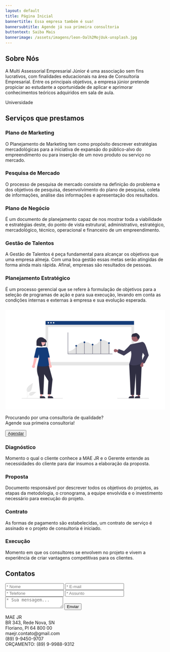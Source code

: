 ```yaml
---
layout: default
title: Página Inicial
bannertitle: Essa empresa também é sua!
bannersubtitle: Agende já sua primeira consultoria
buttontext: Saiba Mais
bannerimage: /assets/imagens/leon-Oalh2MojUuk-unsplash.jpg
---
```

<section class="bloco" id="Sobre Nós"><h2>Sobre Nós</h2><p>A Multi Assessorial Empresarial Júnior é uma associação sem fins lucrativos, com finalidades educacionais na área de Consultoria Empresarial. Entre os principais objetivos, a empresa júnior pretende propiciar ao estudante a oportunidade de aplicar e aprimorar conhecimentos teóricos adquiridos em sala de aula.</p><p>Universidade</p><i class="fas fa-university"></i></section>

## Serviços que prestamos

<section class="nuvem" id="serviços"> <div class="grid"> <div class="item"> <div class="cabecalho"> <i class="fas fa-users"></i> <h3>Plano de Marketing</h3> </div> <p>O Planejamento de Marketing tem como propósito descrever estratégias mercadológicas para a iniciativa de expansão do público-alvo do empreendimento ou para inserção de um novo produto ou serviço no mercado.</p> </div> <div class="item"> <div class="cabecalho"> <i class="fas fa-search"></i> <h3>Pesquisa de Mercado</h3> </div> <p>O processo de pesquisa de mercado consiste na definição do problema e dos objetivos de pesquisa, desenvolvimento do plano de pesquisa, coleta de informações, análise das informações e apresentação dos resultados.</p> </div> <div class="item"> <div class="cabecalho"> <i class="fas fa-clipboard-list"></i> <h3>Plano de Negócio</h3> </div> <p>É um documento de planejamento capaz de nos mostrar toda a viabilidade e estratégias deste, do ponto de vista estrutural, administrativo, estratégico, mercadológico, técnico, operacional e financeiro de um empreendimento.</p> </div> <div class="item"> <div class="cabecalho"> <i class="fas fa-business-time"></i> <h3>Gestão de Talentos</h3> </div> <p>A Gestão de Talentos é peça fundamental para alcançar os objetivos que uma empresa almeja. Com uma boa gestão essas metas serão atingidas de forma ainda mais rápida. Afinal, empresas são resultados de pessoas.</p> </div> <div class="item"> <div class="cabecalho"> <i class="fas fa-rocket"></i> <h3>Planejamento Estratégico</h3> </div> <p>É um processo gerencial que se refere à formulação de objetivos para a seleção de programas de ação e para sua execução, levando em conta as condições internas e externas à empresa e sua evolução esperada.</p> </div> <div class="item"> <div class="cabecalho">   <h3></h3> </div> <p></p> </div> <div class="imagem"> <img src="/assets/imagens/imagem.png" alt="Consulta"> </div> </div></section>

<section class="bloco"> <p>Procurando por uma consultoria de qualidade?<br> Agende sua primeira consultoria!</p> <button><a href="#contato" >Agendar</a></button></section>

<section class="cards" id="consultoria"> <div class="flex"> <div class="item"> <div class="cabecalho-item"> <i class="fas fa-users"></i> <h3>Diagnóstico</h3> </div> <p>Momento o qual o cliente conhece a MAE JR e o Gerente entende as necessidades do cliente para dar insumos a elaboração da proposta.</p> </div> <div class="item"> <div class="cabecalho-item"> <i class="fas fa-suitcase"></i> <h3>Proposta</h3> </div> <p>Documento responsável por descrever todos os objetivos do projetos, as etapas da metodologia, o cronograma, a equipe envolvida e o investimento necessário para execução do projeto.</p> </div> <div class="item"> <div class="cabecalho-item"> <i class="fas fa-clipboard-list"></i> <h3>Contrato</h3> </div> <p>As formas de pagamento são estabelecidas, um contrato de serviço é assinado e o projeto de consultoria é iniciado.</p> </div> <div class="item"> <div class="cabecalho-item"> <i class="fas fa-users-cog"></i> <h3>Execução</h3> </div> <p>Momento em que os consultores se envolvem no projeto e vivem a experiência de criar vantagens competitivas para os clientes.</p> </div> </div></section>

<section class="contato" id="contato">
    <div class="cabecalho-contato">
        <h2 class="titulo-contato">Contatos</h2>
    </div>
    <div class="container-contato">
        <form class="formulario">
            <div class="container-form-esquerda">
                <input class="input" type="text" placeholder="* Nome">
                <input class="input" type="email" placeholder="* E-mail">
                <input class="input" type="tel" placeholder="* Telefone">
                <input class="input" type="text" placeholder="* Assunto">
            </div>
            <div class="container-form-direita">
                <textarea class="input mensagem" placeholder="* Sua mensagem..."></textarea>
                <button class="button-form">Enviar</button>
            </div>
        </form>
        <div class="endereco-telefone">
            <p>MAE JR<br />
                BR 343, Rede Nova, SN<br />
                Floriano, PI 64 800 00<br />
                maejr.contato@gmail.com<br />
                (89) 9-9450-9707<br />
                ORÇAMENTO: (89) 9-9988-9312
            </p>
        </div>
    </div>
</section>